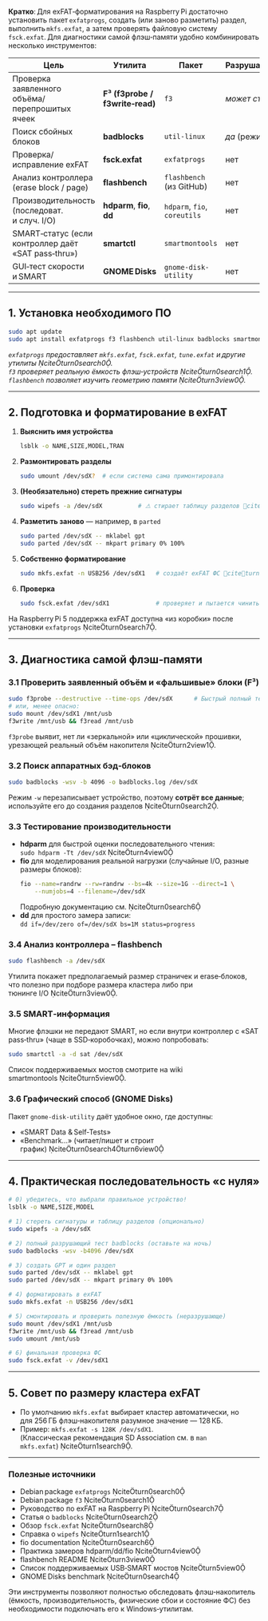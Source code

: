 **Кратко**: Для exFAT‑форматирования на Raspberry Pi достаточно установить пакет `exfatprogs`, создать (или заново разметить) раздел, выполнить `mkfs.exfat`, а затем проверять файловую систему `fsck.exfat`. Для диагностики самой флэш‑памяти удобно комбинировать несколько инструментов:  

| Цель | Утилита | Пакет | Разрушающая? | Ключевые команды |
|------|---------|-------|--------------|------------------|
| Проверка заявленного объёма/перепрошитых ячеек | **F³ (f3probe / f3write‑read)** | `f3` | *может стирать* | `sudo f3probe --destructive /dev/sdX`<br>`f3write /mnt/usb && f3read /mnt/usb` |
| Поиск сбойных блоков | **badblocks** | `util-linux` | *да* (режим ‑w) | `sudo badblocks -wsv -b4096 /dev/sdX` |
| Проверка/исправление exFAT | **fsck.exfat** | `exfatprogs` | нет | `sudo fsck.exfat -v /dev/sdX1` |
| Анализ контроллера (erase block / page) | **flashbench** | `flashbench` (из GitHub) | нет | `sudo flashbench -a /dev/sdX` |
| Производительность (последоват. и случ. I/O) | **hdparm**, **fio**, **dd** | `hdparm`, `fio`, `coreutils` | нет | `hdparm -Tt /dev/sdX`<br>`fio --name=randrw …` |
| SMART‑статус (если контроллер даёт «SAT pass‑thru») | **smartctl** | `smartmontools` | нет | `smartctl -a -d sat /dev/sdX` |
| GUI‑тест скорости и SMART | **GNOME Disks** | `gnome-disk-utility` | нет | «Шестерёнка → Benchmark» |

---

## 1. Установка необходимого ПО

```bash
sudo apt update
sudo apt install exfatprogs f3 flashbench util-linux badblocks smartmontools hdparm fio gnome-disk-utility
```

*`exfatprogs` предоставляет `mkfs.exfat`, `fsck.exfat`, `tune.exfat` и другие утилиты citeturn0search0.*  
*`f3` проверяет реальную ёмкость флэш‑устройств citeturn0search1.*  
*`flashbench` позволяет изучить геометрию памяти citeturn3view0.*

---

## 2. Подготовка и форматирование в exFAT

1. **Выяснить имя устройства**  
   ```bash
   lsblk -o NAME,SIZE,MODEL,TRAN
   ```
2. **Размонтировать разделы**  
   ```bash
   sudo umount /dev/sdX?  # если система сама примонтировала
   ```
3. **(Необязательно) стереть прежние сигнатуры**  
   ```bash
   sudo wipefs -a /dev/sdX          # ⚠ стирает таблицу разделов citeturn1search1
   ```
4. **Разметить заново** — например, в `parted`  
   ```bash
   sudo parted /dev/sdX -- mklabel gpt
   sudo parted /dev/sdX -- mkpart primary 0% 100%
   ```
5. **Собственно форматирование**  
   ```bash
   sudo mkfs.exfat -n USB256 /dev/sdX1   # создаёт exFAT ФС citeturn1search4
   ```
6. **Проверка**  
   ```bash
   sudo fsck.exfat /dev/sdX1             # проверяет и пытается чинить citeturn0search8
   ```

На Raspberry Pi 5 поддержка exFAT доступна «из коробки» после установки `exfatprogs` citeturn0search7.

---

## 3. Диагностика самой флэш‑памяти

### 3.1 Проверить заявленный объём и «фальшивые» блоки (F³)

```bash
sudo f3probe --destructive --time-ops /dev/sdX      # Быстрый полный тест
# или, менее опасно:
sudo mount /dev/sdX1 /mnt/usb
f3write /mnt/usb && f3read /mnt/usb
```
`f3probe` выявит, нет ли «зеркальной» или «циклической» прошивки, урезающей реальный объём накопителя citeturn2view1.

### 3.2 Поиск аппаратных бэд‑блоков

```bash
sudo badblocks -wsv -b 4096 -o badblocks.log /dev/sdX
```
Режим `-w` перезаписывает устройство, поэтому **сотрёт все данные**; используйте его до создания разделов citeturn0search2.

### 3.3 Тестирование производительности

* **hdparm** для быстрой оценки последовательного чтения:  
  `sudo hdparm -Tt /dev/sdX` citeturn4view0  
* **fio** для моделирования реальной нагрузки (случайные I/O, разные размеры блоков):  
  ```bash
  fio --name=randrw --rw=randrw --bs=4k --size=1G --direct=1 \
      --numjobs=4 --filename=/dev/sdX
  ```  
  Подробную документацию см. citeturn0search6  
* **dd** для простого замера записи:  
  `dd if=/dev/zero of=/dev/sdX bs=1M status=progress`

### 3.4 Анализ контроллера – flashbench

```bash
sudo flashbench -a /dev/sdX
```
Утилита покажет предполагаемый размер страничек и erase‑блоков, что полезно при подборе размера кластера либо при тюнинге I/O citeturn3view0.

### 3.5 SMART‑информация

Многие флэшки не передают SMART, но если внутри контроллер с «SAT pass‑thru» (чаще в SSD‑коробочках), можно попробовать:

```bash
sudo smartctl -a -d sat /dev/sdX
```
Список поддерживаемых мостов смотрите на wiki smartmontools citeturn5view0.

### 3.6 Графический способ (GNOME Disks)

Пакет `gnome-disk-utility` даёт удобное окно, где доступны:  
* «SMART Data & Self‑Tests»  
* «Benchmark…» (читает/пишет и строит график) citeturn0search4turn6view0  

---

## 4. Практическая последовательность «с нуля»

```bash
# 0) убедитесь, что выбрали правильное устройство!
lsblk -o NAME,SIZE,MODEL

# 1) стереть сигнатуры и таблицу разделов (опционально)
sudo wipefs -a /dev/sdX

# 2) полный разрушающий тест badblocks (оставьте на ночь)
sudo badblocks -wsv -b4096 /dev/sdX

# 3) создать GPT и один раздел
sudo parted /dev/sdX -- mklabel gpt
sudo parted /dev/sdX -- mkpart primary 0% 100%

# 4) форматировать в exFAT
sudo mkfs.exfat -n USB256 /dev/sdX1

# 5) смонтировать и проверить полезную ёмкость (неразрушающе)
sudo mount /dev/sdX1 /mnt/usb
f3write /mnt/usb && f3read /mnt/usb
sudo umount /mnt/usb

# 6) финальная проверка ФС
sudo fsck.exfat -v /dev/sdX1
```

---

## 5. Совет по размеру кластера exFAT

* По умолчанию `mkfs.exfat` выбирает кластер автоматически, но для 256 ГБ флэш‑накопителя разумное значение — 128 КБ.  
* Пример: `mkfs.exfat -s 128K /dev/sdX1`.  
  (Классическая рекомендация SD Association см. в `man mkfs.exfat`) citeturn1search9.

---

### Полезные источники

* Debian package `exfatprogs` citeturn0search0  
* Debian package `f3` citeturn0search1  
* Руководство по exFAT на Raspberry Pi citeturn0search7  
* Статья о `badblocks` citeturn0search2  
* Обзор `fsck.exfat` citeturn0search8  
* Справка о `wipefs` citeturn1search1  
* fio documentation citeturn0search6  
* Практика замеров hdparm/dd/fio citeturn4view0  
* flashbench README citeturn3view0  
* Список поддерживаемых USB‑SMART мостов citeturn5view0  
* GNOME Disks benchmark citeturn0search4  

Эти инструменты позволяют полностью обследовать флэш‑накопитель (ёмкость, производительность, физические сбои и состояние ФС) без необходимости подключать его к Windows‑утилитам.


